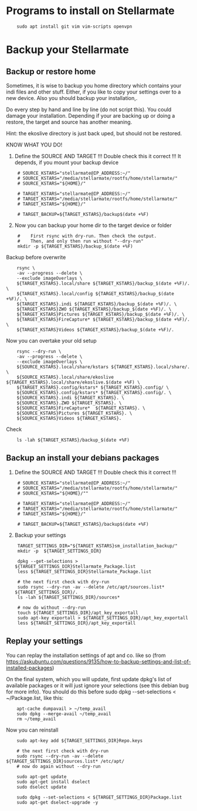 # Programs to install on Stellarmate

        sudo apt install git vim vim-scripts openvpn

# Backup your Stellarmate

## Backup or restore home

Sometimes, it is wise to backup you home directory which contains your indi files and other stuff. Either, if you like to copy your settings over to a new device.
Also you should backup your installation,.

Do every step by hand and line by line (do not script this). You could damage your installation. Depending if your are backing up or doing a restore, the target and source has another meaning. 

Hint: the ekoslive directory is just back uped, but should not be restored. 

KNOW WHAT YOU DO!

1. Define the SOURCE AND TARGET
!!! Double check this it correct !!! It depends, if you mount your backup device 
    
        # SOURCE_KSTARS="stellarmate@IP_ADDRESS:~/"
        # SOURCE_KSTARS="/media/stellarmate/rootfs/home/stellarmate/"
        # SOURCE_KSTARS="${HOME}/"
        
        # TARGET_KSTARS="stellarmate@IP_ADDRESS:~/"
        # TARGET_KSTARS="/media/stellarmate/rootfs/home/stellarmate/"
        # TARGET_KSTARS="${HOME}/"

        # TARGET_BACKUP=${TARGET_KSTARS}/backup$(date +%F)

    
3. Now you can backup your home dir to the target device or folder
   
        #    First rsync with dry-run. Then check the output. 
        #    Then, and only then run without "--dry-run"
        mkdir -p ${TARGET_KSTARS}/backup_$(date +%F)

Backup before overwrite

        rsync \
        -av --progress --delete \
        --exclude imageOverlays \
        ${TARGET_KSTARS}.local/share ${TARGET_KSTARS}/backup_$(date +%F)/. \
        ${TARGET_KSTARS}.local/config ${TARGET_KSTARS}/backup_$(date +%F)/. \
        ${TARGET_KSTARS}.indi ${TARGET_KSTARS}/backup_$(date +%F)/. \
        ${TARGET_KSTARS}ZWO ${TARGET_KSTARS}/backup_$(date +%F)/. \
        ${TARGET_KSTARS}Pictures ${TARGET_KSTARS}/backup_$(date +%F)/. \
        ${TARGET_KSTARS}FireCapture* ${TARGET_KSTARS}/backup_$(date +%F)/. \
        ${TARGET_KSTARS}Videos ${TARGET_KSTARS}/backup_$(date +%F)/.
        
Now you can overtake your old setup

        rsync --dry-run \
        -av --progress --delete \
        --exclude imageOverlays \
        ${SOURCE_KSTARS}.local/share/kstars ${TARGET_KSTARS}.local/share/. \
        ${SOURCE_KSTARS}.local/share/ekoslive ${TARGET_KSTARS}.local/share/ekoslive.$(date +%F) \
        ${TARGET_KSTARS}.config/kstars* ${TARGET_KSTARS}.config/ \
        ${SOURCE_KSTARS}.config/kstars* ${TARGET_KSTARS}.config/. \
        ${SOURCE_KSTARS}.indi ${TARGET_KSTARS}. \
        ${SOURCE_KSTARS}.ZWO ${TARGET_KSTARS}. \
        ${SOURCE_KSTARS}FireCapture*  ${TARGET_KSTARS}. \
        ${SOURCE_KSTARS}Pictures ${TARGET_KSTARS}. \
        ${SOURCE_KSTARS}Videos ${TARGET_KSTARS}. 

Check

        ls -lah ${TARGET_KSTARS}/backup_$(date +%F)

## Backup an install your debians packages 

1. Define the SOURCE AND TARGET
!!! Double check this it correct !!!
    
        # SOURCE_KSTARS="stellarmate@IP_ADDRESS:~/"
        # SOURCE_KSTARS="/media/stellarmate/rootfs/home/stellarmate/"
        # SOURCE_KSTARS="${HOME}/""
        
        # TARGET_KSTARS="stellarmate@IP_ADDRESS:~/"
        # TARGET_KSTARS="/media/stellarmate/rootfs/home/stellarmate/"
        # TARGET_KSTARS="${HOME}/"

        # TARGET_BACKUP=${TARGET_KSTARS}/backup$(date +%F)
       
3. Backup your settings

        TARGET_SETTINGS_DIR="${TARGET_KSTARS}sm_installation_backup/"
        mkdir -p  ${TARGET_SETTINGS_DIR}
    
        dpkg --get-selections > ${TARGET_SETTINGS_DIR}Stellarmate_Package.list
        less ${TARGET_SETTINGS_DIR}Stellarmate_Package.list 

        # the next first check with dry-run
        sudo rsync --dry-run -av --delete /etc/apt/sources.list* ${TARGET_SETTINGS_DIR}/.
        ls -lah ${TARGET_SETTINGS_DIR}/sources*

        # now do without --dry-run
        touch ${TARGET_SETTINGS_DIR}/apt_key_exportall
        sudo apt-key exportall > ${TARGET_SETTINGS_DIR}/apt_key_exportall
        less ${TARGET_SETTINGS_DIR}/apt_key_exportall


## Replay your settings
You can replay the installation settings of apt and co. like so (from https://askubuntu.com/questions/9135/how-to-backup-settings-and-list-of-installed-packages)

On the final system, which you will update, first update dpkg's list of available packages or it will just ignore your selections (see this debian bug for more info). You should do this before sudo dpkg --set-selections < ~/Package.list, like this:

        apt-cache dumpavail > ~/temp_avail
        sudo dpkg --merge-avail ~/temp_avail
        rm ~/temp_avail

Now you can reinstall

        sudo apt-key add ${TARGET_SETTINGS_DIR}Repo.keys
        
        # the next first check with dry-run
        sudo rsync --dry-run -av --delete ${TARGET_SETTINGS_DIR}sources.list* /etc/apt/
        # now do again without --dry-run
        
        sudo apt-get update
        sudo apt-get install dselect
        sudo dselect update
        
        sudo dpkg --set-selections < ${TARGET_SETTINGS_DIR}Package.list
        sudo apt-get dselect-upgrade -y





    
